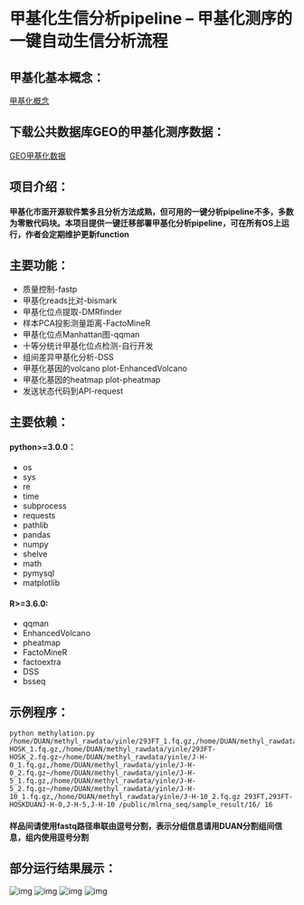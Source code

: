 甲基化生信分析pipeline – 甲基化测序的一键自动生信分析流程
=======================================
## 甲基化基本概念：
[甲基化概念](https://www.thermofisher.cn/cn/zh/home/life-science/epigenetics-noncoding-rna-research/methylation-analysis-.html)
## 下载公共数据库GEO的甲基化测序数据：
[GEO甲基化数据](https://www.ncbi.nlm.nih.gov/gds/?term=methylation>)
## 项目介绍：
#### 甲基化市面开源软件繁多且分析方法成熟，但可用的一键分析pipeline不多，多数为零散代码块。本项目提供一键迁移部署甲基化分析pipeline，可在所有OS上运行，作者会定期维护更新function
## 主要功能：
-    质量控制-fastp
-    甲基化reads比对-bismark
-    甲基化位点提取-DMRfinder
-    样本PCA投影测量距离-FactoMineR
-    甲基化位点Manhattan图-qqman
-    十等分统计甲基化位点检测-自行开发
-    组间差异甲基化分析-DSS
-    甲基化基因的volcano plot-EnhancedVolcano
-    甲基化基因的heatmap plot-pheatmap
-    发送状态代码到API-request
## 主要依赖：
#### python>=3.0.0：
-    os
-    sys
-    re
-    time
-    subprocess
-    requests
-    pathlib
-    pandas
-    numpy
-    shelve
-    math
-    pymysql
-    matplotlib
#### R>=3.6.0:
-    qqman
-    EnhancedVolcano
-    pheatmap
-    FactoMineR
-    factoextra
-    DSS
-    bsseq
## 示例程序：
    python methylation.py /home/DUAN/methyl_rawdata/yinle/293FT_1.fq.gz,/home/DUAN/methyl_rawdata/yinle/293FT_2.fq.gz~/home/DUAN/methyl_rawdata/yinle/293FT-HOSK_1.fq.gz,/home/DUAN/methyl_rawdata/yinle/293FT-HOSK_2.fq.gz~/home/DUAN/methyl_rawdata/yinle/J-H-0_1.fq.gz,/home/DUAN/methyl_rawdata/yinle/J-H-0_2.fq.gz~/home/DUAN/methyl_rawdata/yinle/J-H-5_1.fq.gz,/home/DUAN/methyl_rawdata/yinle/J-H-5_2.fq.gz~/home/DUAN/methyl_rawdata/yinle/J-H-10_1.fq.gz,/home/DUAN/methyl_rawdata/yinle/J-H-10_2.fq.gz 293FT,293FT-HOSKDUANJ-H-0,J-H-5,J-H-10 /public/mlrna_seq/sample_result/16/ 16
#### 样品间请使用fastq路径串联由逗号分割，表示分组信息请用DUAN分割组间信息，组内使用逗号分割
## 部分运行结果展示：
![img](https://gitee.com/duangao/methylation/raw/master/sample_result/heatmap.png)
![img](https://gitee.com/duangao/methylation/raw/master/sample_result/manhattan.png)
![img](https://gitee.com/duangao/methylation/raw/master/sample_result/slice.png)
![img](https://gitee.com/duangao/methylation/raw/master/sample_result/volcano.png)

    
    
    


